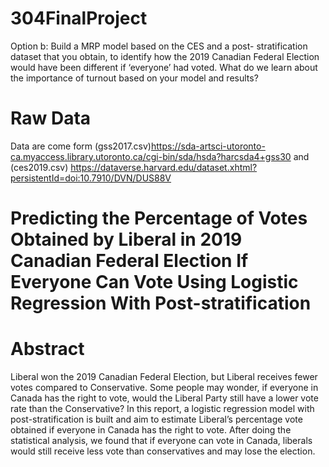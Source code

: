 # 304FinalProject
Option b: Build a MRP model based on the CES and a post- stratification dataset that you obtain, to identify how the 2019 Canadian Federal Election would have been different if ‘everyone’ had voted. What do we learn about the importance of turnout based on your model and results?
# Raw Data
Data are come form (gss2017.csv)https://sda-artsci-utoronto-ca.myaccess.library.utoronto.ca/cgi-bin/sda/hsda?harcsda4+gss30 and (ces2019.csv) https://dataverse.harvard.edu/dataset.xhtml?persistentId=doi:10.7910/DVN/DUS88V
# Predicting the Percentage of Votes Obtained by Liberal in 2019 Canadian Federal Election If Everyone Can Vote Using Logistic Regression With Post-stratification

# Abstract

Liberal won the 2019 Canadian Federal Election, but Liberal receives fewer votes compared to Conservative. Some people may wonder, if everyone in Canada has the right to vote, would the Liberal Party still have a lower vote rate than the Conservative? In this report, a logistic regression model with post-stratification is built and aim to estimate Liberal’s percentage vote obtained if everyone in Canada has the right to vote. After doing the statistical analysis, we found that if everyone can vote in Canada, liberals would still receive less vote than conservatives and may lose the election.

